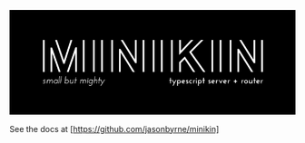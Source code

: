 ![alt Minikin | Small but mighty typescript router](https://github.com/jasonbyrne/minikin/blob/master/minikin.png?raw=true)

See the docs at [https://github.com/jasonbyrne/minikin]
